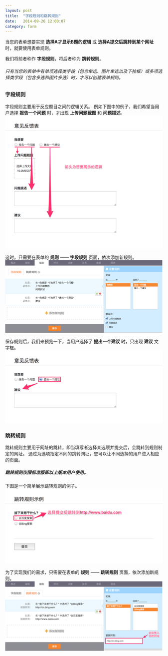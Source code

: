 ```yaml
---
layout: post
title:  "字段规则和跳转规则"
date:   2014-09-26 12:00:07
category: form
---
```


当您的表单想要实现 **选择A才显示B题的逻辑** 或 **选择A提交后跳转到某个网址** 时，就要使用表单规则。

我们将前者称作 **字段规则**，将后者称为 **跳转规则**。

###### 只有当您的表单中有单项选择类字段（包含单选、图片单选以及下拉框）或多项选择类字段（包含多选和图片多选）时，才可以创建表单规则。

### 字段规则

字段规则主要用于反应题目之间的逻辑关系。
例如下图中的例子，我们希望当用户选择 **报告一个问题** 时，才出现 **上传问题截图** 和 **问题描述**。
	![](/images/field-rules-1.png)

这时，只需要在表单的 **规则** —— **字段规则** 页面，依次添加新规则。
	![](/images/field-rules-2.png)

保存规则后，我们来预览一下，当用户选择了 **提出一个建议** 时，只出现 **建议** 文字框。
	![](/images/field-rules-3.png)

### 跳转规则

跳转规则主要用于网址的跳转，即当填写者选择某选项并提交后，会跳转到规则制定的网址。
通过为选项指定不同的跳转网址，您可以让不同选择的用户进入相应的页面。

##### 跳转规则仅限标准版即以上版本用户使用。

下图是一个简单展示跳转规则的例子。
	![](/images/redirects-rules-1.png)

为了实现我们的需求，只需要在表单的 **规则** —— **跳转规则** 页面，依次添加新规则。
	![](/images/redirects-rules-2.png)
